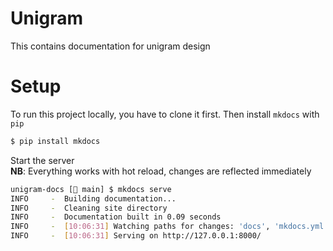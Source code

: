 # Unigram

This contains documentation for unigram design

# Setup

To run this project locally, you have to clone it first.
Then install `mkdocs` with `pip`

```sh
$ pip install mkdocs
```

Start the server  
**NB**: Everything works with hot reload, changes are reflected immediately

```sh
unigram-docs [ main] $ mkdocs serve
INFO     -  Building documentation...
INFO     -  Cleaning site directory
INFO     -  Documentation built in 0.09 seconds
INFO     -  [10:06:31] Watching paths for changes: 'docs', 'mkdocs.yml'
INFO     -  [10:06:31] Serving on http://127.0.0.1:8000/
```
